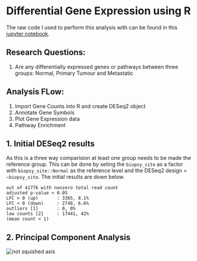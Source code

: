 # Differential Gene Expression using R
The raw code I used to perform this analysis with can be found in this [jupyter notebook]().

## Research Questions:
1. Are any differentially expressed genes or pathways between three groups: Normal, Primary Tumour and Metastatic

## Analysis FLow:
1. Import Gene Counts into R and create DESeq2 object
2. Annotate Gene Symbols
3. Plot Gene Expression data
4. Pathway Enrichment

## 1. Initial DESeq2 results
As this is a three way comparision at least one group needs to be made the reference group. This can be done by seting the `biopsy_site` as a factor with `biopsy_site::Normal` as the reference level and the DESeq2 design = `~biopsy_site`. The initial results are down below.
```
out of 41776 with nonzero total read count
adjusted p-value < 0.05
LFC > 0 (up)       : 3365, 8.1%
LFC < 0 (down)     : 2748, 6.6%
outliers [1]       : 0, 0%
low counts [2]     : 17441, 42%
(mean count < 1)
```
## 2. Principal Component Analysis
![not squished axis](https://user-images.githubusercontent.com/59836053/192361616-af92cdbc-7032-456b-92b3-4bf54d752aa2.png)



